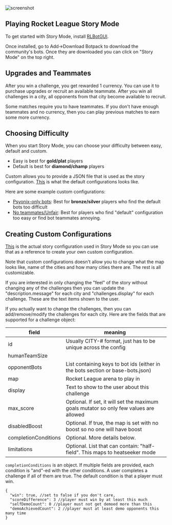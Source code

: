 ![screenshot](/img/rocket-league-story-mode/screenshot.png)

## Playing Rocket League Story Mode

To get started with Story Mode, install [RLBotGUI](https://github.com/RLBot/RLBotGUI#installation).

Once installed, go to Add->Download Botpack to download the community's bots.
Once they are downloaded you can click on "Story Mode" on the top right.

## Upgrades and Teammates

After you win a challenge, you get rewarded 1 currency. You can use it to purchase upgrades
or recruit an available teammate. After you win all challenges in a city, all opponents from that
city become available to recruit.

Some matches require you to have teammates. If you don't have enough teammates and
no currency, then you can play previous matches to earn some more currency.

## Choosing Difficulty

When you start Story Mode, you can choose your difficulty between easy, default and custom.

- Easy is best for **gold/plat** players
- Default is best for **diamond/champ** players

Custom allows you to provide a JSON file that is used as the story configuration. [This](https://github.com/RLBot/RLBotGUI/blob/master/rlbot_gui/story/story-default.json) is what the default configurations looks like.

Here are some example custom configurations:

- [Psyonix-only bots](https://gist.github.com/azeemba/b45b553ea3d87d057e99a18d37084c13): Best for **bronze/silver** players who find the default bots too difficult
- [No teammates/Unfair](https://gist.github.com/azeemba/e858750fc36616ab8ca313d5f17b9f7b): Best for players who find "default" configuration too easy or find bot teammates annoying.

## Creating Custom Configurations

[This](https://github.com/RLBot/RLBotGUI/blob/master/rlbot_gui/story/story-default.json) is the actual story configuration used in Story Mode so you can use that as a reference to create your own custom configuration.

Note that custom configurations doesn't allow you to change what the map looks like, name of the cities and how many cities there are. The rest is all customizable.

If you are interested in only changing the "feel" of the story without changing any of the challenges then you can update the "description.message" for each city and "challenges.display" for each challenge. These are the text items shown to the user.

If you actually want to change the challenges, then you can add/remove/modify the challenges for each city. Here are the fields that are supported for a challenge object:

|field|meaning|
|---|---|
|id| Usually CITY-# format, just has to be unique across the config|
|humanTeamSize| |
|opponentBots| List containing keys to bot ids (either in the bots section or base-bots.json)|
|map|Rocket League arena to play in|
|display|Text to show to the user about this challenge|
|max_score| Optional. If set, it will set the maximum goals mutator so only few values are allowed|
|disabledBoost| Optional. If true, the map is set with no boost so no one will have boost|
|completionConditions| Optional. More details below.|
|limitations|Optional. List that can contain: "half-field". This maps to heatseeker mode|

`completionConditions` is an object. If multiple fields are provided, each condition is "and"-ed
with the other conditions. A user completes a challenge if all of them are true. The default
condition is that a player must win.

```jsonc
{
  "win": true, //set to false if you don't care,
  "scoreDifference": 3 //player must win by at least this much
  "selfDemoCount": 0 //player must not get demoed more than this
  "demoAchievedCount": 2 //player must at least demo opponents this many time
}
```
